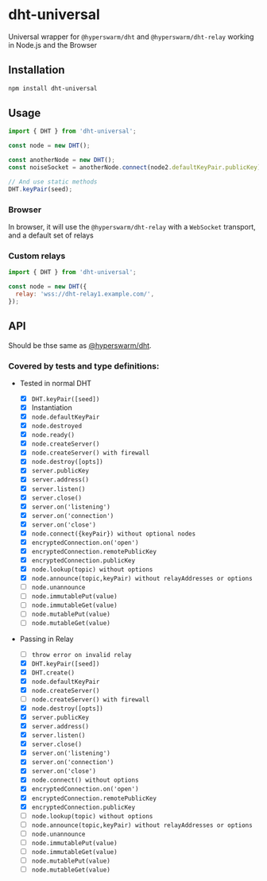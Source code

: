 # dht-universal

Universal wrapper for `@hyperswarm/dht` and `@hyperswarm/dht-relay` working in Node.js and the Browser

## Installation

```sh
npm install dht-universal
```

## Usage

```js
import { DHT } from 'dht-universal';

const node = new DHT();

const anotherNode = new DHT();
const noiseSocket = anotherNode.connect(node2.defaultKeyPair.publicKey);

// And use static methods
DHT.keyPair(seed);
```

### Browser

In browser, it will use the `@hyperswarm/dht-relay` with a `WebSocket` transport, and a default set of relays

### Custom relays

```js
import { DHT } from 'dht-universal';

const node = new DHT({
  relay: 'wss://dht-relay1.example.com/',
});
```

## API

Should be thse same as [@hyperswarm/dht](https://github.com/hyperswarm/dht#api).

### Covered by tests and type definitions:

- Tested in normal DHT

  - [x] `DHT.keyPair([seed])`
  - [x] Instantiation
  - [x] `node.defaultKeyPair`
  - [x] `node.destroyed`
  - [x] `node.ready()`
  - [x] `node.createServer()`
  - [x] `node.createServer() with firewall`
  - [x] `node.destroy([opts])`
  - [x] `server.publicKey`
  - [x] `server.address()`
  - [x] `server.listen()`
  - [x] `server.close()`
  - [x] `server.on('listening')`
  - [x] `server.on('connection')`
  - [x] `server.on('close')`
  - [x] `node.connect({keyPair}) without optional nodes`
  - [x] `encryptedConnection.on('open')`
  - [x] `encryptedConnection.remotePublicKey`
  - [x] `encryptedConnection.publicKey`
  - [x] `node.lookup(topic) without options`
  - [x] `node.announce(topic,keyPair) without relayAddresses or options`
  - [ ] `node.unannounce`
  - [ ] `node.immutablePut(value)`
  - [ ] `node.immutableGet(value)`
  - [ ] `node.mutablePut(value)`
  - [ ] `node.mutableGet(value)`

- Passing in Relay

  - [ ] `throw error on invalid relay`
  - [x] `DHT.keyPair([seed])`
  - [x] `DHT.create()`
  - [x] `node.defaultKeyPair`
  - [x] `node.createServer()`
  - [ ] `node.createServer() with firewall`
  - [x] `node.destroy([opts])`
  - [x] `server.publicKey`
  - [x] `server.address()`
  - [x] `server.listen()`
  - [x] `server.close()`
  - [x] `server.on('listening')`
  - [x] `server.on('connection')`
  - [x] `server.on('close')`
  - [x] `node.connect() without options`
  - [x] `encryptedConnection.on('open')`
  - [x] `encryptedConnection.remotePublicKey`
  - [x] `encryptedConnection.publicKey`
  - [ ] `node.lookup(topic) without options`
  - [ ] `node.announce(topic,keyPair) without relayAddresses or options`
  - [ ] `node.unannounce`
  - [ ] `node.immutablePut(value)`
  - [ ] `node.immutableGet(value)`
  - [ ] `node.mutablePut(value)`
  - [ ] `node.mutableGet(value)`

